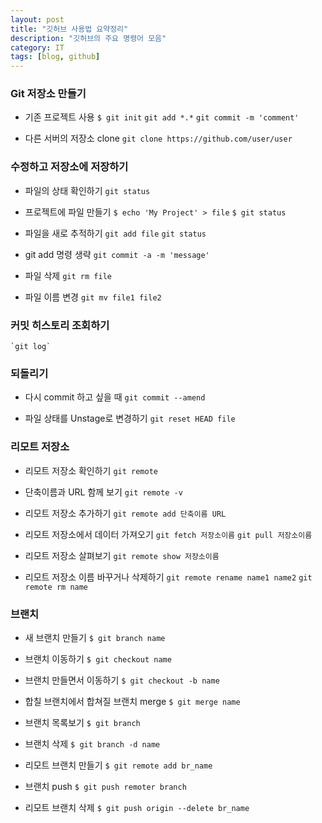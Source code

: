 ```yaml
---
layout: post
title: "깃허브 사용법 요약정리"
description: "깃허브의 주요 명령어 모음"
category: IT
tags: [blog, github]
---
```


### Git 저장소 만들기
  - 기존 프로젝트 사용
     `$ git init`
     `git add *.*`
     `git commit -m 'comment'`

  - 다른 서버의 저장소 clone
     `git clone https://github.com/user/user`

### 수정하고 저장소에 저장하기
  - 파일의 상태 확인하기
    `git status`

  - 프로젝트에 파일 만들기
    `$ echo 'My Project' > file`
    `$ git status`

  - 파일을 새로 추적하기
    `git add file`
    `git status`

  - git add 명령 생략
    `git commit -a -m 'message'`

  - 파일 삭제
    `git rm file`

  - 파일 이름 변경
    `git mv file1 file2`

### 커밋 히스토리 조회하기

    `git log`

### 되돌리기
  - 다시 commit 하고 싶을 때
    `git commit --amend`

  - 파일 상태를 Unstage로 변경하기
    `git reset HEAD file`

### 리모트 저장소
  - 리모트 저장소 확인하기
    `git remote`

  - 단축이름과 URL 함께 보기
    `git remote -v`

  - 리모트 저장소 추가하기
    `git remote add 단축이름 URL`

  - 리모트 저장소에서 데이터 가져오기
    `git fetch 저장소이름`
    `git pull 저장소이름`

  - 리모트 저장소 살펴보기
    `git remote show 저장소이름`

  - 리모트 저장소 이름 바꾸거나 삭제하기
    `git remote rename name1 name2`
    `git remote rm name`

### 브랜치
  - 새 브랜치 만들기
    `$ git branch name`

  - 브랜치 이동하기
    `$ git checkout name`

  - 브랜치 만들면서 이동하기
    `$ git checkout -b name`

  - 합칠 브랜치에서 합쳐질 브랜치 merge
    `$ git merge name`

  - 브랜치 목록보기
    `$ git branch`

  - 브랜치 삭제
    `$ git branch -d name`

  - 리모트 브랜치 만들기
    `$ git remote add br_name`

  - 브랜치 push
    `$ git push remoter branch`

  - 리모트 브랜치 삭제
    `$ git push origin --delete br_name`
